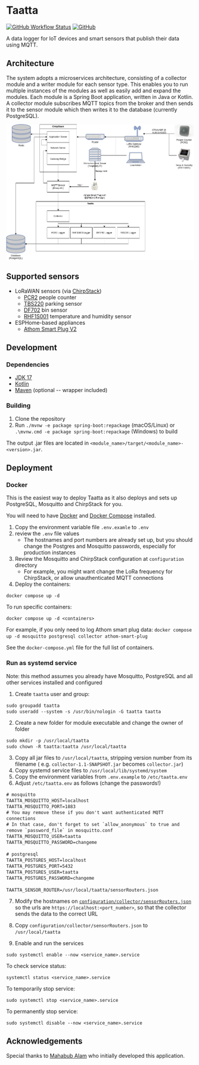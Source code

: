 # Taatta

[![GitHub Workflow Status](https://img.shields.io/github/actions/workflow/status/MonashSmartCityLivingLab/taatta/ci.yml?style=flat-square)](https://github.com/MonashSmartCityLivingLab/taatta/actions/workflows/ci.yml)
[![GitHub](https://img.shields.io/github/license/MonashSmartCityLivingLab/taatta?style=flat-square)](LICENSE)

A data logger for IoT devices and smart sensors that publish their data using MQTT.

## Architecture

The system adopts a microservices architecture, consisting of a collector module and a writer module for each sensor
type. This enables you to run multiple instances of the modules as well as easily add and expand the modules. Each
module is a Spring Boot application, written in Java or Kotlin. A collector module subscribes MQTT topics from the
broker and then sends it to the sensor module which then writes it to the database (currently PostgreSQL).

![Taatta architecture](docs/images/architecture.png)

## Supported sensors

- LoRaWAN sensors (via [ChirpStack](https://chirpstack.io/))
    - [PCR2](pcr2/README.md) people counter
    - [TBS220](tbs220/README.md) parking sensor
    - [DF702](df702/README.md) bin sensor
    - [RHF1S001](rhf1s001/README.md) temperature and humidity sensor
- ESPHome-based appliances
    - [Athom Smart Plug V2](athom-smart-plug/README.md)

## Development

### Dependencies

- [JDK 17](https://adoptium.net/temurin/releases/)
- [Kotlin](https://kotlinlang.org/docs/getting-started.html)
- [Maven](https://maven.apache.org/download.cgi) (optional -- wrapper included)

### Building

1. Clone the repository
2. Run `./mvnw -e package spring-boot:repackage` (macOS/Linux) or `.\mvnw.cmd -e package spring-boot:repackage` 
   (Windows) to build

The output .jar files are located in `<module_name>/target/<module_name>-<version>.jar`.

## Deployment

### Docker

This is the easiest way to deploy Taatta as it also deploys and sets up PostgreSQL, Mosquitto and ChirpStack for you.

You will need to have [Docker](https://docs.docker.com/get-docker/)
and [Docker Compose](https://docs.docker.com/compose/install/) installed.

1. Copy the environment variable file `.env.examle` to `.env`
2. review the `.env` file values
    - The hostnames and port numbers are already set up, but you should change the Postgres and Mosquitto passwords,
      especially for production instances
3. Review the Mosquitto and ChirpStack configuration at `configuration` directory
    - For example, you might want change the LoRa frequency for ChirpStack, or allow unauthenticated MQTT connections
4. Deploy the containers:

```shell
docker compose up -d
```

To run specific containers:

```shell
docker compose up -d <containers>
```

For example, if you only need to log Athom smart plug
data: `docker compose up -d mosquitto postgresql collector athom-smart-plug`

See the `docker-compose.yml` file for the full list of containers.

### Run as systemd service

Note: this method assumes you already have Mosquitto, PostgreSQL and all other services installed and configured

1. Create `taatta` user and group:

```shell
sudo groupadd taatta
sudo useradd --system -s /usr/bin/nologin -G taatta taatta
```

2. Create a new folder for module executable and change the owner of folder

```shell
sudo mkdir -p /usr/local/taatta
sudo chown -R taatta:taatta /usr/local/taatta
```

3. Copy all jar files to `/usr/local/taatta`, stripping version number from its filename (
   e.g. `collector-1.1-SNAPSHOT.jar` becomes `collector.jar`)
4. Copy systemd service files to `/usr/local/lib/systemd/system`
5. Copy the environment variables from `.env.example` to `/etc/taatta.env`
6. Adjust `/etc/taatta.env` as follows (change the passwords!)

```shell
# mosquitto
TAATTA_MOSQUITTO_HOST=localhost
TAATTA_MOSQUITTO_PORT=1883
# You may remove these if you don't want authenticated MQTT connections
# In that case, don't forget to set `allow_anonymous` to true and remove `password_file` in mosquitto.conf
TAATTA_MOSQUITTO_USER=taatta
TAATTA_MOSQUITTO_PASSWORD=changeme

# postgresql
TAATTA_POSTGRES_HOST=localhost
TAATTA_POSTGRES_PORT=5432
TAATTA_POSTGRES_USER=taatta
TAATTA_POSTGRES_PASSWORD=changeme

TAATTA_SENSOR_ROUTER=/usr/local/taatta/sensorRouters.json
```

7. Modify the hostnames on [`configuration/collector/sensorRouters.json`](configuration/collector/sensorRouters.json)
   so the urls are `https://localhost:<port_number>`, so that the collector sends the data to the correct URL
8. Copy `configuration/collector/sensorRouters.json` to `/usr/local/taatta`

9. Enable and run the services

```shell
sudo systemctl enable --now <service_name>.service
```

To check service status:

```shell
systemctl status <service_name>.service
```

To temporarily stop service:

```shell
sudo systemctl stop <service_name>.service
```

To permanently stop service:

```shell
sudo systemctl disable --now <service_name>.service
```

## Acknowledgements

Special thanks to [Mahabub Alam](https://github.com/whilemind) who initially developed this application.